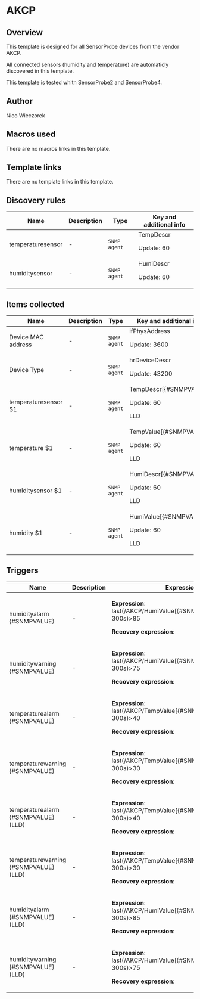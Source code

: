 # AKCP

## Overview

This template is designed for all SensorProbe devices from the vendor AKCP.


All connected sensors (humidity and temperature) are automaticly discovered in this template.


This template is tested whith SensorProbe2 and SensorProbe4.



## Author

Nico Wieczorek

## Macros used

There are no macros links in this template.

## Template links

There are no template links in this template.

## Discovery rules

|Name|Description|Type|Key and additional info|
|----|-----------|----|----|
|temperaturesensor|<p>-</p>|`SNMP agent`|TempDescr<p>Update: 60</p>|
|humiditysensor|<p>-</p>|`SNMP agent`|HumiDescr<p>Update: 60</p>|


## Items collected

|Name|Description|Type|Key and additional info|
|----|-----------|----|----|
|Device MAC address|<p>-</p>|`SNMP agent`|ifPhysAddress<p>Update: 3600</p>|
|Device Type|<p>-</p>|`SNMP agent`|hrDeviceDescr<p>Update: 43200</p>|
|temperaturesensor $1|<p>-</p>|`SNMP agent`|TempDescr[{#SNMPVALUE}]<p>Update: 60</p><p>LLD</p>|
|temperature $1|<p>-</p>|`SNMP agent`|TempValue[{#SNMPVALUE}]<p>Update: 60</p><p>LLD</p>|
|humiditysensor $1|<p>-</p>|`SNMP agent`|HumiDescr[{#SNMPVALUE}]<p>Update: 60</p><p>LLD</p>|
|humidity $1|<p>-</p>|`SNMP agent`|HumiValue[{#SNMPVALUE}]<p>Update: 60</p><p>LLD</p>|


## Triggers

|Name|Description|Expression|Priority|
|----|-----------|----------|--------|
|humidityalarm {#SNMPVALUE}|<p>-</p>|<p>**Expression**: last(/AKCP/HumiValue[{#SNMPVALUE}],#1:now-300s)>85</p><p>**Recovery expression**: </p>|disaster|
|humiditywarning {#SNMPVALUE}|<p>-</p>|<p>**Expression**: last(/AKCP/HumiValue[{#SNMPVALUE}],#1:now-300s)>75</p><p>**Recovery expression**: </p>|warning|
|temperaturealarm {#SNMPVALUE}|<p>-</p>|<p>**Expression**: last(/AKCP/TempValue[{#SNMPVALUE}],#1:now-300s)>40</p><p>**Recovery expression**: </p>|disaster|
|temperaturewarning {#SNMPVALUE}|<p>-</p>|<p>**Expression**: last(/AKCP/TempValue[{#SNMPVALUE}],#1:now-300s)>30</p><p>**Recovery expression**: </p>|warning|
|temperaturealarm {#SNMPVALUE} (LLD)|<p>-</p>|<p>**Expression**: last(/AKCP/TempValue[{#SNMPVALUE}],#1:now-300s)>40</p><p>**Recovery expression**: </p>|disaster|
|temperaturewarning {#SNMPVALUE} (LLD)|<p>-</p>|<p>**Expression**: last(/AKCP/TempValue[{#SNMPVALUE}],#1:now-300s)>30</p><p>**Recovery expression**: </p>|warning|
|humidityalarm {#SNMPVALUE} (LLD)|<p>-</p>|<p>**Expression**: last(/AKCP/HumiValue[{#SNMPVALUE}],#1:now-300s)>85</p><p>**Recovery expression**: </p>|disaster|
|humiditywarning {#SNMPVALUE} (LLD)|<p>-</p>|<p>**Expression**: last(/AKCP/HumiValue[{#SNMPVALUE}],#1:now-300s)>75</p><p>**Recovery expression**: </p>|warning|
